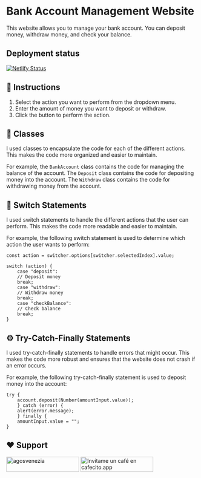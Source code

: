 # Bank Account Management Website

This website allows you to manage your bank account. You can deposit money, withdraw money, and check your balance.

## Deployment status

[![Netlify Status](https://api.netlify.com/api/v1/badges/5227ebf0-d2eb-4198-a054-a8902b1b268f/deploy-status)](https://aguito-bankaccount-management.netlify.app/)

## :round_pushpin: Instructions

1. Select the action you want to perform from the dropdown menu.
2. Enter the amount of money you want to deposit or withdraw.
3. Click the button to perform the action.

## :bookmark_tabs: Classes

I used classes to encapsulate the code for each of the different actions. This makes the code more organized and easier to maintain.

For example, the `BankAccount` class contains the code for managing the balance of the account. The `Deposit` class contains the code for depositing money into the account. The `Withdraw` class contains the code for withdrawing money from the account.

## :file_folder: Switch Statements

I used switch statements to handle the different actions that the user can perform. This makes the code more readable and easier to maintain.

For example, the following switch statement is used to determine which action the user wants to perform:

```
const action = switcher.options[switcher.selectedIndex].value;

switch (action) {
    case "deposit":
    // Deposit money
    break;
    case "withdraw":
    // Withdraw money
    break;
    case "checkBalance":
    // Check balance
    break;
}
```

## :gear: Try-Catch-Finally Statements

I used try-catch-finally statements to handle errors that might occur. This makes the code more robust and ensures that the website does not crash if an error occurs.

For example, the following try-catch-finally statement is used to deposit money into the account:

```
try {
    account.deposit(Number(amountInput.value));
    } catch (error) {
    alert(error.message);
    } finally {
    amountInput.value = "";
}
```

## :heart: Support

<p><a href="https://www.buymeacoffee.com/agosvenezia"> <img align="center" src="https://cdn.buymeacoffee.com/buttons/v2/default-yellow.png" height="40" width="192" alt="agosvenezia" /></a>
<a href='https://cafecito.app/agosvenezia' rel='noopener' target='_blank'><img align="center" srcset='https://cdn.cafecito.app/imgs/buttons/button_2.png 1x, https://cdn.cafecito.app/imgs/buttons/button_2_2x.png 2x, https://cdn.cafecito.app/imgs/buttons/button_2_3.75x.png 3.75x' src='https://cdn.cafecito.app/imgs/buttons/button_2.png' height="40" width="192" alt='Invitame un café en cafecito.app' /></a></p>
